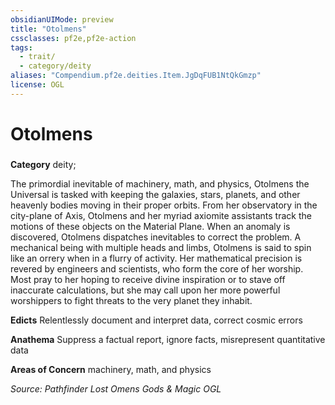 ```yaml
---
obsidianUIMode: preview
title: "Otolmens"
cssclasses: pf2e,pf2e-action
tags:
  - trait/
  - category/deity
aliases: "Compendium.pf2e.deities.Item.JgDqFUB1NtQkGmzp"
license: OGL
---
```

# Otolmens

### 

**Category** deity; 




The primordial inevitable of machinery, math, and physics, Otolmens the Universal is tasked with keeping the galaxies, stars, planets, and other heavenly bodies moving in their proper orbits. From her observatory in the city-plane of Axis, Otolmens and her myriad axiomite assistants track the motions of these objects on the Material Plane. When an anomaly is discovered, Otolmens dispatches inevitables to correct the problem. A mechanical being with multiple heads and limbs, Otolmens is said to spin like an orrery when in a flurry of activity. Her mathematical precision is revered by engineers and scientists, who form the core of her worship. Most pray to her hoping to receive divine inspiration or to stave off inaccurate calculations, but she may call upon her more powerful worshippers to fight threats to the very planet they inhabit.

**Edicts** Relentlessly document and interpret data, correct cosmic errors

**Anathema** Suppress a factual report, ignore facts, misrepresent quantitative data

**Areas of Concern** machinery, math, and physics

*Source: Pathfinder Lost Omens Gods & Magic*
*OGL*